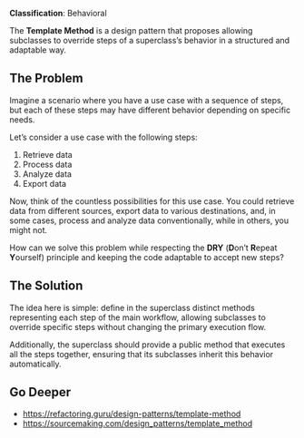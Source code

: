 **Classification**: Behavioral

The **Template Method** is a design pattern that proposes allowing subclasses to override steps of a superclass’s behavior in a structured and adaptable way.

## The Problem

Imagine a scenario where you have a use case with a sequence of steps, but each of these steps may have different behavior depending on specific needs.

Let’s consider a use case with the following steps:

1. Retrieve data
2. Process data
3. Analyze data
4. Export data

Now, think of the countless possibilities for this use case. You could retrieve data from different sources, export data to various destinations, and, in some cases, process and analyze data conventionally, while in others, you might not.

How can we solve this problem while respecting the **DRY** (**D**on’t **R**epeat **Y**ourself) principle and keeping the code adaptable to accept new steps?

## The Solution

The idea here is simple: define in the superclass distinct methods representing each step of the main workflow, allowing subclasses to override specific steps without changing the primary execution flow.

Additionally, the superclass should provide a public method that executes all the steps together, ensuring that its subclasses inherit this behavior automatically.

## Go Deeper

- <https://refactoring.guru/design-patterns/template-method>
- <https://sourcemaking.com/design_patterns/template_method>